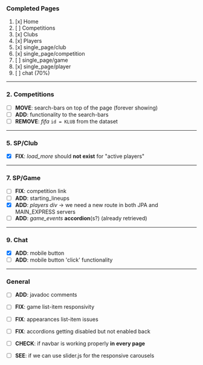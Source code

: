 ### Completed Pages
1. [x] Home
2. [ ] Competitions
3. [x] Clubs
4. [x] Players
5. [x] single_page/club
6. [x] single_page/competition
7. [ ] single_page/game
8. [x] single_page/player
9. [ ] chat (70%)

---
### 2. Competitions
- [ ] **MOVE**: search-bars on top of the page (forever showing)
- [ ] **ADD**: functionality to the search-bars
- [ ] **REMOVE**: *fifa* `id = KLUB` from the dataset

---
### 5. SP/Club
- [x] **FIX**: *load_more* should **not exist** for "active players"

---
### 7. SP/Game
- [ ] **FIX**: competition link
- [ ] **ADD**: starting_lineups
- [x] **ADD**: *players div* $\rightarrow$ we need a new route in both JPA and MAIN_EXPRESS servers
- [ ] **ADD**: *game_events* **accordion**(s?) (already retrieved)

---
### 9. Chat
- [x] **ADD**: mobile button 
- [ ] **ADD**: mobile button 'click' functionality

---
### General  
- [ ] **ADD**: javadoc comments
- [ ] **FIX**: game list-item responsivity 
- [ ] **FIX**: appearances list-item issues
- [ ] **FIX**: accordions getting disabled but not enabled back
- [ ] **CHECK**: if navbar is working properly **in every page** 
- [ ] **SEE**: if we can use slider.js for the responsive carousels

